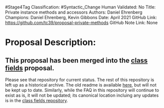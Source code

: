 #Stage4Tag
Classification: #Syntactic_Change
Human Validated: No
Title: Private instance methods and accessors
Authors: Daniel Ehrenberg
Champions: Daniel Ehrenberg, Kevin Gibbons
Date: April 2021
GitHub Link: https://github.com/tc39/proposal-private-methods
GitHub Note Link: None

# Proposal Description:
## This proposal has been merged into the [class fields](https://github.com/tc39/proposal-class-fields) proposal.

Please see that repository for current status. The rest of this repository is left up as a historical archive. The old readme is available [here](OLD_README.md), but will not be kept up to date. Similarly, while the FAQ in this repository will continue to exist as is, it will not be updated; its canonical location incluing any updates is in the [class fields repository](https://github.com/tc39/proposal-class-fields/blob/HEAD/PRIVATE_SYNTAX_FAQ.md).
